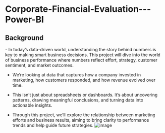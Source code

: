 <h1>Corporate-Financial-Evaluation---Power-BI</h1>  

<div>
<h2>Background</h2>
<p>- In today’s data-driven world, understanding the story behind numbers is key to making smart business decisions. This project will dive into the world of business performance  where numbers reflect effort, strategy, customer sentiment, and market outcomes.

- We’re looking at data that captures how a company invested in marketing, how customers responded, and how revenue evolved over time.

- This isn’t just about spreadsheets or dashboards. It’s about uncovering patterns, drawing meaningful conclusions, and turning data into actionable insights.
 
- Through this project, we’ll explore the relationship between marketing efforts and business results, aiming to bring clarity to performance trends and help guide future strategies.
![image](https://github.com/user-attachments/assets/25361f87-663d-45a7-a468-9f87cb7e263d)
</p>  
</div>
